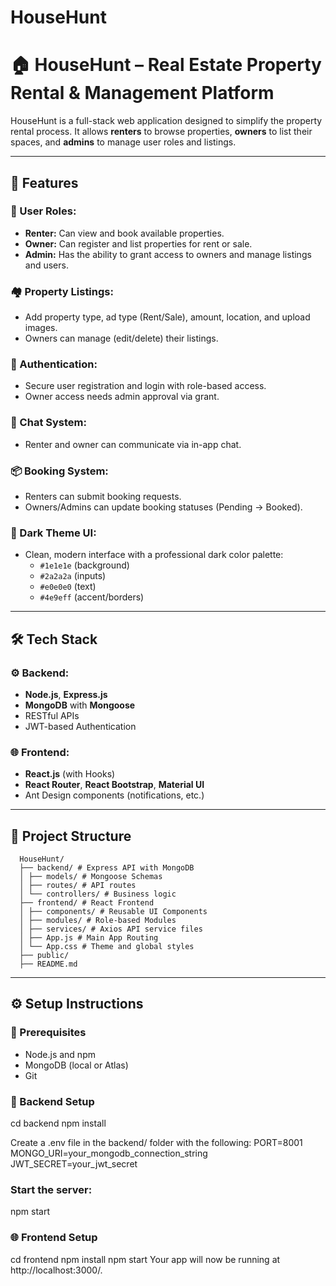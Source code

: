 # HouseHunt
# 🏠 HouseHunt – Real Estate Property Rental & Management Platform

HouseHunt is a full-stack web application designed to simplify the property rental process. It allows **renters** to browse properties, **owners** to list their spaces, and **admins** to manage user roles and listings.

---

## 🚀 Features

### 👤 User Roles:
- **Renter:** Can view and book available properties.
- **Owner:** Can register and list properties for rent or sale.
- **Admin:** Has the ability to grant access to owners and manage listings and users.

### 🏘️ Property Listings:
- Add property type, ad type (Rent/Sale), amount, location, and upload images.
- Owners can manage (edit/delete) their listings.

### 🔐 Authentication:
- Secure user registration and login with role-based access.
- Owner access needs admin approval via grant.

### 💬 Chat System:
- Renter and owner can communicate via in-app chat.

### 📦 Booking System:
- Renters can submit booking requests.
- Owners/Admins can update booking statuses (Pending → Booked).

### 🎨 Dark Theme UI:
- Clean, modern interface with a professional dark color palette:
  - `#1e1e1e` (background)
  - `#2a2a2a` (inputs)
  - `#e0e0e0` (text)
  - `#4e9eff` (accent/borders)

---

## 🛠️ Tech Stack

### ⚙️ Backend:
- **Node.js**, **Express.js**
- **MongoDB** with **Mongoose**
- RESTful APIs
- JWT-based Authentication

### 🌐 Frontend:
- **React.js** (with Hooks)
- **React Router**, **React Bootstrap**, **Material UI**
- Ant Design components (notifications, etc.)

---

## 📁 Project Structure

      HouseHunt/
      ├── backend/ # Express API with MongoDB
      │ ├── models/ # Mongoose Schemas
      │ ├── routes/ # API routes
      │ └── controllers/ # Business logic
      ├── frontend/ # React Frontend
      │ ├── components/ # Reusable UI Components
      │ ├── modules/ # Role-based Modules
      │ ├── services/ # Axios API service files
      │ ├── App.js # Main App Routing
      │ └── App.css # Theme and global styles
      ├── public/
      ├── README.md

---

## ⚙️ Setup Instructions

### 🧩 Prerequisites
- Node.js and npm
- MongoDB (local or Atlas)
- Git

### 🔧 Backend Setup
  cd backend
  npm install

Create a .env file in the backend/ folder with the following:
  PORT=8001
  MONGO_URI=your_mongodb_connection_string
  JWT_SECRET=your_jwt_secret

### Start the server:
  npm start

### 🌐 Frontend Setup

  cd frontend
  npm install
  npm start
Your app will now be running at http://localhost:3000/.





